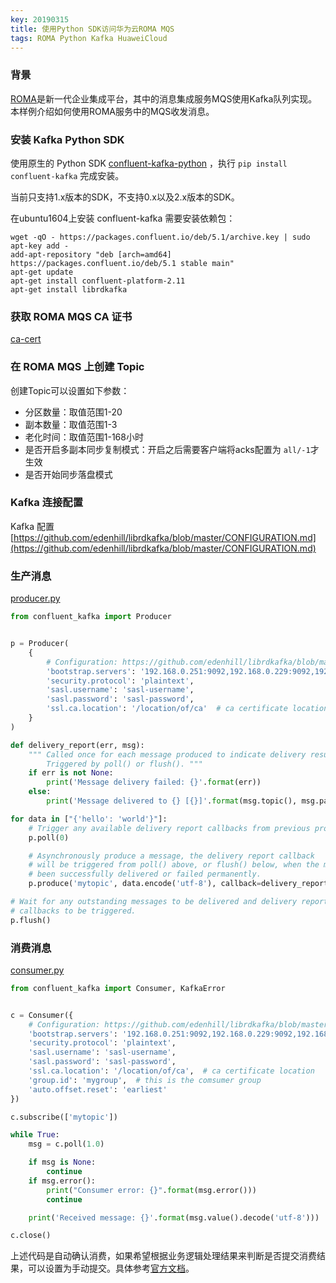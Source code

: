```yaml
---
key: 20190315
title: 使用Python SDK访问华为云ROMA MQS
tags: ROMA Python Kafka HuaweiCloud
---
```


### 背景
[ROMA](https://www.huaweicloud.com/product/roma.html)是新一代企业集成平台，其中的消息集成服务MQS使用Kafka队列实现。本样例介绍如何使用ROMA服务中的MQS收发消息。

### 安装 Kafka Python SDK
使用原生的 Python SDK [confluent-kafka-python](https://github.com/confluentinc/confluent-kafka-python) ，执行 ```pip install confluent-kafka``` 完成安装。

当前只支持1.x版本的SDK，不支持0.x以及2.x版本的SDK。

在ubuntu1604上安装 confluent-kafka 需要安装依赖包：

```
wget -qO - https://packages.confluent.io/deb/5.1/archive.key | sudo apt-key add -
add-apt-repository "deb [arch=amd64] https://packages.confluent.io/deb/5.1 stable main"
apt-get update
apt-get install confluent-platform-2.11
apt-get install librdkafka

```

### 获取 ROMA MQS CA 证书
[ca-cert](https://github.com/ibusybox/HuaweiCloud-ROMA-Samples/blob/master/connect-mqs/hw_cloud_roma_ca.crt)

### 在 ROMA MQS 上创建 Topic
创建Topic可以设置如下参数：
- 分区数量：取值范围1-20
- 副本数量：取值范围1-3
- 老化时间：取值范围1-168小时
- 是否开启多副本同步复制模式：开启之后需要客户端将acks配置为 ```all/-1```才生效
- 是否开始同步落盘模式

### Kafka 连接配置
Kafka 配置[https://github.com/edenhill/librdkafka/blob/master/CONFIGURATION.md](https://github.com/edenhill/librdkafka/blob/master/CONFIGURATION.md)

### 生产消息
[producer.py](https://github.com/ibusybox/HuaweiCloud-ROMA-Samples/blob/master/connect-mqs/producer.py)

```python
from confluent_kafka import Producer


p = Producer(
    {
        # Configuration: https://github.com/edenhill/librdkafka/blob/master/CONFIGURATION.md
        'bootstrap.servers': '192.168.0.251:9092,192.168.0.229:9092,192.168.0.240:9092',
        'security.protocol': 'plaintext',
        'sasl.username': 'sasl-username',
        'sasl.password': 'sasl-password',
        'ssl.ca.location': '/location/of/ca'  # ca certificate location
    }
)

def delivery_report(err, msg):
    """ Called once for each message produced to indicate delivery result.
        Triggered by poll() or flush(). """
    if err is not None:
        print('Message delivery failed: {}'.format(err))
    else:
        print('Message delivered to {} [{}]'.format(msg.topic(), msg.partition()))

for data in ["{'hello': 'world'}"]:
    # Trigger any available delivery report callbacks from previous produce() calls
    p.poll(0)

    # Asynchronously produce a message, the delivery report callback
    # will be triggered from poll() above, or flush() below, when the message has
    # been successfully delivered or failed permanently.
    p.produce('mytopic', data.encode('utf-8'), callback=delivery_report)

# Wait for any outstanding messages to be delivered and delivery report
# callbacks to be triggered.
p.flush()
```

### 消费消息
[consumer.py](https://github.com/ibusybox/HuaweiCloud-ROMA-Samples/blob/master/connect-mqs/consumer.py)

```python
from confluent_kafka import Consumer, KafkaError


c = Consumer({
    # Configuration: https://github.com/edenhill/librdkafka/blob/master/CONFIGURATION.md
    'bootstrap.servers': '192.168.0.251:9092,192.168.0.229:9092,192.168.0.240:9092',
    'security.protocol': 'plaintext',
    'sasl.username': 'sasl-username',
    'sasl.password': 'sasl-password',
    'ssl.ca.location': '/location/of/ca',  # ca certificate location   
    'group.id': 'mygroup',  # this is the comsumer group
    'auto.offset.reset': 'earliest'
})

c.subscribe(['mytopic'])

while True:
    msg = c.poll(1.0)

    if msg is None:
        continue
    if msg.error():
        print("Consumer error: {}".format(msg.error()))
        continue

    print('Received message: {}'.format(msg.value().decode('utf-8')))

c.close()
```

上述代码是自动确认消费，如果希望根据业务逻辑处理结果来判断是否提交消费结果，可以设置为手动提交。具体参考[官方文档](https://docs.confluent.io/2.0.0/clients/consumer.html)。